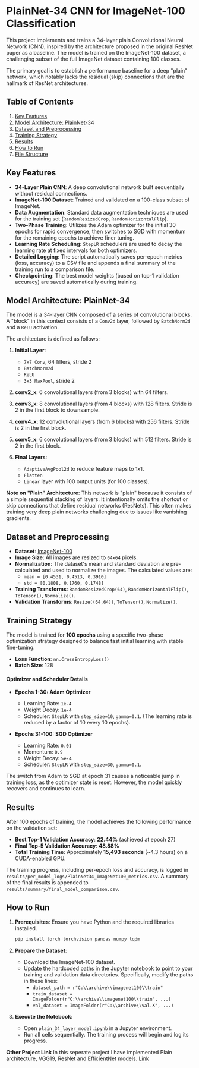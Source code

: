 # PlainNet-34 CNN for ImageNet-100 Classification

This project implements and trains a 34-layer plain Convolutional Neural Network (CNN), inspired by the architecture proposed in the original ResNet paper as a baseline. The model is trained on the ImageNet-100 dataset, a challenging subset of the full ImageNet dataset containing 100 classes.

The primary goal is to establish a performance baseline for a deep "plain" network, which notably lacks the residual (skip) connections that are the hallmark of ResNet architectures.

## Table of Contents
1.  [Key Features](#key-features)
2.  [Model Architecture: PlainNet-34](#model-architecture-plainnet-34)
3.  [Dataset and Preprocessing](#dataset-and-preprocessing)
4.  [Training Strategy](#training-strategy)
5.  [Results](#results)
6.  [How to Run](#how-to-run)
7.  [File Structure](#file-structure)

## Key Features

*   **34-Layer Plain CNN**: A deep convolutional network built sequentially without residual connections.
*   **ImageNet-100 Dataset**: Trained and validated on a 100-class subset of ImageNet.
*   **Data Augmentation**: Standard data augmentation techniques are used for the training set (`RandomResizedCrop`, `RandomHorizontalFlip`).
*   **Two-Phase Training**: Utilizes the Adam optimizer for the initial 30 epochs for rapid convergence, then switches to SGD with momentum for the remaining epochs to achieve finer tuning.
*   **Learning Rate Scheduling**: `StepLR` schedulers are used to decay the learning rate at fixed intervals for both optimizers.
*   **Detailed Logging**: The script automatically saves per-epoch metrics (loss, accuracy) to a CSV file and appends a final summary of the training run to a comparison file.
*   **Checkpointing**: The best model weights (based on top-1 validation accuracy) are saved automatically during training.

## Model Architecture: PlainNet-34

The model is a 34-layer CNN composed of a series of convolutional blocks. A "block" in this context consists of a `Conv2d` layer, followed by `BatchNorm2d` and a `ReLU` activation.

The architecture is defined as follows:

1.  **Initial Layer**:
    *   `7x7 Conv`, 64 filters, stride 2
    *   `BatchNorm2d`
    *   `ReLU`
    *   `3x3 MaxPool`, stride 2

2.  **conv2_x**: 6 convolutional layers (from 3 blocks) with 64 filters.
3.  **conv3_x**: 8 convolutional layers (from 4 blocks) with 128 filters. Stride is 2 in the first block to downsample.
4.  **conv4_x**: 12 convolutional layers (from 6 blocks) with 256 filters. Stride is 2 in the first block.
5.  **conv5_x**: 6 convolutional layers (from 3 blocks) with 512 filters. Stride is 2 in the first block.

6.  **Final Layers**:
    *   `AdaptiveAvgPool2d` to reduce feature maps to 1x1.
    *   `Flatten`
    *   `Linear` layer with 100 output units (for 100 classes).

**Note on "Plain" Architecture**: This network is "plain" because it consists of a simple sequential stacking of layers. It intentionally omits the shortcut or skip connections that define residual networks (ResNets). This often makes training very deep plain networks challenging due to issues like vanishing gradients.

## Dataset and Preprocessing

*   **Dataset**: [ImageNet-100](https://www.kaggle.com/datasets/ambityga/imagenet100)
*   **Image Size**: All images are resized to `64x64` pixels.
*   **Normalization**: The dataset's mean and standard deviation are pre-calculated and used to normalize the images. The calculated values are:
    *   `mean = [0.4531, 0.4513, 0.3910]`
    *   `std = [0.1808, 0.1760, 0.1748]`
*   **Training Transforms**: `RandomResizedCrop(64)`, `RandomHorizontalFlip()`, `ToTensor()`, `Normalize()`.
*   **Validation Transforms**: `Resize((64,64))`, `ToTensor()`, `Normalize()`.

## Training Strategy

The model is trained for **100 epochs** using a specific two-phase optimization strategy designed to balance fast initial learning with stable fine-tuning.

*   **Loss Function**: `nn.CrossEntropyLoss()`
*   **Batch Size**: 128

#### Optimizer and Scheduler Details

*   **Epochs 1-30: Adam Optimizer**
    *   Learning Rate: `1e-4`
    *   Weight Decay: `1e-4`
    *   Scheduler: `StepLR` with `step_size=10`, `gamma=0.1`. (The learning rate is reduced by a factor of 10 every 10 epochs).

*   **Epochs 31-100: SGD Optimizer**
    *   Learning Rate: `0.01`
    *   Momentum: `0.9`
    *   Weight Decay: `5e-4`
    *   Scheduler: `StepLR` with `step_size=30`, `gamma=0.1`.

The switch from Adam to SGD at epoch 31 causes a noticeable jump in training loss, as the optimizer state is reset. However, the model quickly recovers and continues to learn.

## Results

After 100 epochs of training, the model achieves the following performance on the validation set:

*   **Best Top-1 Validation Accuracy**: **22.44%** (achieved at epoch 27)
*   **Final Top-5 Validation Accuracy**: **48.88%**
*   **Total Training Time**: Approximately **15,493 seconds** (~4.3 hours) on a CUDA-enabled GPU.

The training progress, including per-epoch loss and accuracy, is logged in `results/per_model_logs/PlainNet34_ImageNet100_metrics.csv`. A summary of the final results is appended to `results/summary/final_model_comparison.csv`.

## How to Run

1.  **Prerequisites**: Ensure you have Python and the required libraries installed.
    ```bash
    pip install torch torchvision pandas numpy tqdm
    ```

2.  **Prepare the Dataset**:
    *   Download the ImageNet-100 dataset.
    *   Update the hardcoded paths in the Jupyter notebook to point to your training and validation data directories. Specifically, modify the paths in these lines:
        *   `dataset_path = r"C:\\archive\\imagenet100\\train"`
        *   `train_dataset = ImageFolder(r"C:\\archive\\imagenet100\\train", ...)`
        *   `val_dataset = ImageFolder(r"C:\\archive\\val.X", ...)`

3.  **Execute the Notebook**:
    *   Open `plain_34_layer_model.ipynb` in a Jupyter environment.
    *   Run all cells sequentially. The training process will begin and log its progress.
   
**Other Project Link**
In this seperate project I have implemented Plain architecture, VGG19, ResNet and EfficientNet models.
[Link](https://github.com/Aditya-043-nit/ImageNet100-Model-Comparison)

